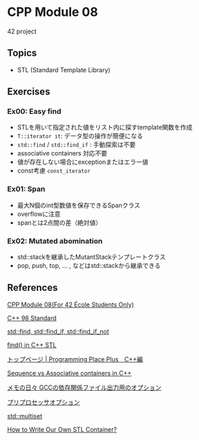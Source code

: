 # CPP Module 08
42 project

## Topics
- STL (Standard Template Library)

## Exercises
### Ex00: Easy find
- STLを用いて指定された値をリスト内に探すtemplate関数を作成
- `T::iterator it`: データ型の操作が簡便になる
- `std::find` / `std::find_if` : 手動探索は不要
- associative containers 対応不要
- 値が存在しない場合にexceptionまたはエラー値
- const考慮 `const_iterator`

### Ex01: Span
- 最大N個のint型数値を保存できるSpanクラス
- overflowに注意
- spanとは2点間の差（絶対値）

### Ex02: Mutated abomination
- std::stackを継承したMutantStackテンプレートクラス
- pop, push, top, ... , などはstd::stackから継承できる

## References

[CPP Module 08(For 42 École Students Only)](https://projects.intra.42.fr/projects/cpp-module-08)

[C++ 98 Standard](https://www.geeksforgeeks.org/cpp-98-standard/)

[std::find, std::find_if, std::find_if_not](https://en.cppreference.com/w/cpp/algorithm/find)

[find() in C++ STL](https://www.geeksforgeeks.org/std-find-in-cpp/)

[トップページ | Programming Place Plus　C++編](https://programming-place.net/ppp/contents/cpp/index.html)

[Sequence vs Associative containers in C++](https://www.geeksforgeeks.org/sequence-vs-associative-containers-cpp/)

[メモの日々 GCCの依存関係ファイル出力用のオプション](http://ogawa.s18.xrea.com/tdiary/20171121p01.html)

[プリプロセッサオプション](https://kazmax.zpp.jp/cmd/g/gcc.1.html#ah_8)

[std::multiset](https://en.cppreference.com/w/cpp/container/multiset)

[How to Write Our Own STL Container?](https://www.geeksforgeeks.org/how-to-write-our-own-stl-container-cpp/)
